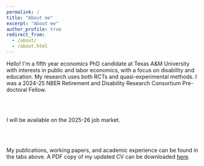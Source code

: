 ```yaml
---
permalink: /
title: "About me"
excerpt: "About me"
author_profile: true
redirect_from: 
  - /about/
  - /about.html
---
```


Hello! I'm a fifth year economics PhD candidate at Texas A&M University with interests in public and labor economics, with a focus on disability and education. My research uses both RCTs and quasi-experimental methods. I was a 2024-25 NBER Retirement and Disability Research Consortium Pre-doctoral Fellow. 

<br/><br/>

I will be available on the 2025-26 job market. 

<br/><br/>

My publications, working papers, and academic experience can be found in the tabs above. A PDF copy of my updated CV can be downloaded [here](http://melissa-gentry.github.io/files/Gentry_CV_052925.pdf). 

